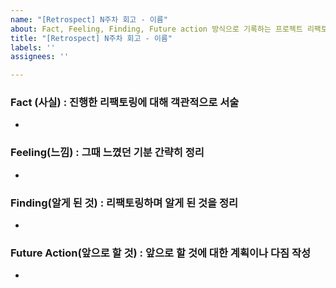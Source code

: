 ```yaml
---
name: "[Retrospect] N주차 회고 - 이름"
about: Fact, Feeling, Finding, Future action 방식으로 기록하는 프로젝트 리팩토링 회고 템플릿
title: "[Retrospect] N주차 회고 - 이름"
labels: ''
assignees: ''

---
```


### Fact (사실) : 진행한 리팩토링에 대해 객관적으로 서술
- 

### Feeling(느낌) : 그때 느꼈던 기분 간략히 정리
-

### Finding(알게 된 것) : 리팩토링하며 알게 된 것을 정리
-

### Future Action(앞으로 할 것) : 앞으로 할 것에 대한 계획이나 다짐 작성
-
